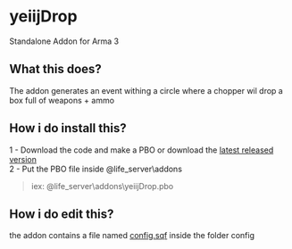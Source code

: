 # yeiijDrop
Standalone Addon for Arma 3

## What this does?
The addon generates an event withing a circle where a chopper wil drop a box full of weapons + ammo

## How i do install this?
1 - Download the code and make a PBO or download the [latest released version](https://github.com/yeiij/yeiijDrop/releases)
<br>
2 - Put the PBO file inside @life_server\addons
> iex: @life_server\addons\yeiijDrop.pbo

## How i do edit this?
the addon contains a file named [config.sqf](https://github.com/yeiij/yeiijDrop/blob/master/config/config.sqf) inside the folder config
